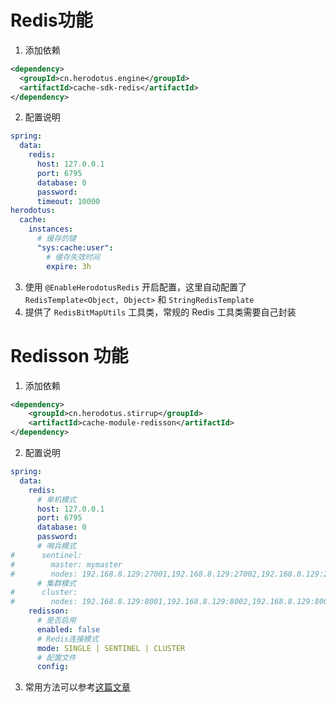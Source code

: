 # Redis功能

1. 添加依赖

```xml
<dependency>
  <groupId>cn.herodotus.engine</groupId>
  <artifactId>cache-sdk-redis</artifactId>
</dependency>
```
2. 配置说明

```yaml
spring:
  data:
    redis:
      host: 127.0.0.1
      port: 6795
      database: 0
      password:
      timeout: 10000
herodotus:
  cache:
    instances:
      # 缓存的键
      "sys:cache:user":
        # 缓存失效时间
        expire: 3h
```

3. 使用 `@EnableHerodotusRedis` 开启配置，这里自动配置了 `RedisTemplate<Object, Object>` 和 `StringRedisTemplate`
4. 提供了 `RedisBitMapUtils` 工具类，常规的 Redis 工具类需要自己封装

# Redisson 功能

1. 添加依赖

```xml
<dependency>
    <groupId>cn.herodotus.stirrup</groupId>
    <artifactId>cache-module-redisson</artifactId>
</dependency>
```

2. 配置说明

```yaml
spring:
  data:
    redis:
      # 单机模式
      host: 127.0.0.1
      port: 6795
      database: 0
      password:
      # 哨兵模式
#      sentinel:
#        master: mymaster
#        nodes: 192.168.8.129:27001,192.168.8.129:27002,192.168.8.129:27003
      # 集群模式
#      cluster:
#        nodes: 192.168.8.129:8001,192.168.8.129:8002,192.168.8.129:8003,192.168.8.129:8004,192.168.8.129:8005,192.168.8.129:8006
    redisson:
      # 是否启用
      enabled: false
      # Redis连接模式
      mode: SINGLE | SENTINEL | CLUSTER
      # 配置文件
      config:
```
3. 常用方法可以参考[这篇文章](https://zhuanlan.zhihu.com/p/596334390?utm_id=0)